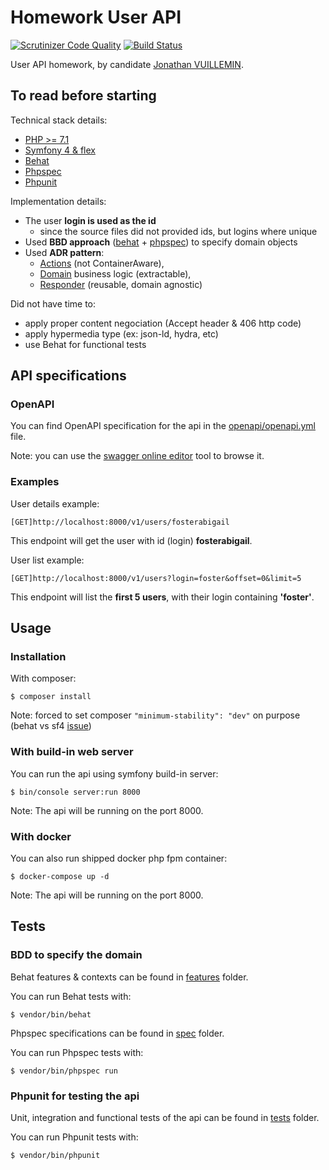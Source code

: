 # Homework User API

[![Scrutinizer Code Quality](https://scrutinizer-ci.com/g/ekkinox/hw-user-api/badges/quality-score.png?b=master)](https://scrutinizer-ci.com/g/ekkinox/hw-user-api/?branch=master)
[![Build Status](https://scrutinizer-ci.com/g/ekkinox/hw-user-api/badges/build.png?b=master)](https://scrutinizer-ci.com/g/ekkinox/hw-user-api/build-status/master)

User API homework, by candidate [Jonathan VUILLEMIN](mailto:ekkinox@gmail.com).

## To read before starting

Technical stack details:
- [PHP >= 7.1](http://php.net/supported-versions.php)
- [Symfony 4 & flex](https://symfony.com/)
- [Behat](http://behat.org/en/latest/)
- [Phpspec](http://www.phpspec.net/en/stable/)
- [Phpunit](https://phpunit.de/)

Implementation details:
- The user **login is used as the id**
    - since the source files did not provided ids, but logins where unique
- Used **BBD approach** ([behat](features) + [phpspec](spec)) to specify domain objects
- Used **ADR pattern**:
    - [Actions](src/Action) (not ContainerAware),
    - [Domain](src/Domain) business logic (extractable),
    - [Responder](src/Responder) (reusable, domain agnostic)

Did not have time to:
- apply proper content negociation (Accept header & 406 http code)
- apply hypermedia type (ex: json-ld, hydra, etc)
- use Behat for functional tests

## API specifications

### OpenAPI

You can find OpenAPI specification for the api in the [openapi/openapi.yml](openapi/openapi.yml) file.

Note: you can use the [swagger online editor](https://editor.swagger.io) tool to browse it.

### Examples

User details example:
```
[GET]http://localhost:8000/v1/users/fosterabigail
```
This endpoint will get the user with id (login) **fosterabigail**.

User list example:
```
[GET]http://localhost:8000/v1/users?login=foster&offset=0&limit=5
```
This endpoint will list the **first 5 users**, with their login containing **'foster'**.

## Usage

### Installation

With composer:
```
$ composer install
```
Note: forced to set composer `"minimum-stability": "dev"` on purpose (behat vs sf4 [issue](https://github.com/Behat/Behat/issues/1174))

### With build-in web server

You can run the api using symfony build-in server:
```
$ bin/console server:run 8000
```
Note: The api will be running on the port 8000.

### With docker

You can also run shipped docker php fpm container:
```
$ docker-compose up -d
```
Note: The api will be running on the port 8000.

## Tests

### BDD to specify the domain

Behat features & contexts can be found in [features](features) folder.

You can run Behat tests with:
```
$ vendor/bin/behat
```

Phpspec specifications can be found in [spec](spec) folder.

You can run Phpspec tests with:
```
$ vendor/bin/phpspec run
```

### Phpunit for testing the api

Unit, integration and functional tests of the api can be found in [tests](tests) folder.

You can run Phpunit tests with:
```
$ vendor/bin/phpunit
```